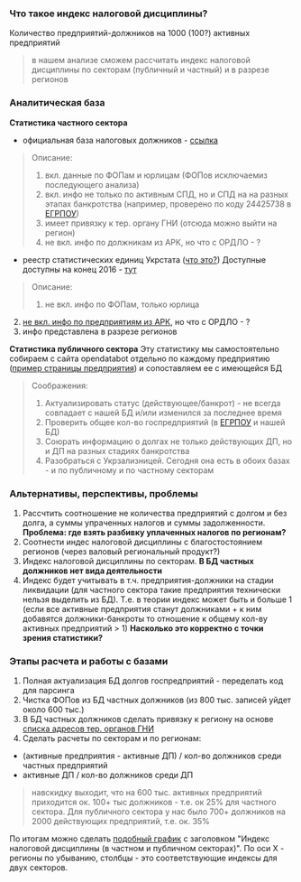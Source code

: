 ### Что такое индекс налоговой дисциплины?
Количество предприятий-должников на 1000 (100?) активных предприятий
>в нашем анализе сможем рассчитать индекс налоговой дисциплины по секторам (публичный и частный) и в разрезе регионов


### Аналитическая база
**Статистика частного сектора**
* официальная база налоговых должников - [ссылка](http://data.gov.ua/passport/ae5a5a6e-f13e-44bf-89a3-fe71d90ab0a0)
>Описание:
>1. вкл. данные по ФОПам и юрлицам (ФОПов исключаемиз последующего анализа)
>2. вкл. инфо не только по активным СПД, но и СПД на на разных этапах банкротства (например, проверено по коду 24425738 в [ЕГРПОУ](https://usr.minjust.gov.ua/ua/freesearch))
>3. имеет привязку к тер. органу ГНИ (отсюда можно выйти на регион)
>4. не вкл. инфо по должникам из АРК, но что с ОРДЛО - ? 

* реестр статистических единиц Укрстата ([что это?](https://ukrstat.org/uk/edrpoy/prso.htm))
Доступные доступны на конец 2016 - [тут](http://www.ukrstat.gov.ua/operativ/operativ2014/kap/xls/kap_u16.zip)
>Описание:
>1. не вкл. инфо по ФОПам, только юрлица
2. [не вкл. инфо по предприятиям из АРК](https://ukrstat.org/uk/operativ/operativ2013/kap/kap_met.htm), но что с ОРДЛО - ?
3. инфо представлена в разрезе регионов

**Статистика публичного сектора**
Эту статистику мы самостоятельно собираем с сайта opendatabot отдельно по каждому предприятию ([пример страницы предприятия](https://opendatabot.com/c/00193714)) и сопоставляем ее с имеющейся БД
>Cоображения:
>1. Актуализировать статус (действующее/банкрот) - не всегда совпадает с нашей БД и/или изменился за последнее время
>2. Проверить общее кол-во госпредприятий (в [ЕГРПОУ](http://www.ukrstat.gov.ua/edrpoy/ukr/EDRPU_2017/xls/ks_opfg_0317.zip) и  нашей БД)
>3. Союрать информацию о долгах не только действующих ДП, но и ДП на разных стадиях банкротства
>4. Разобраться с Укрзализницей. Сегодня она есть в обоих базах - и по публичному и по частному секторам

### Альтернативы, перспективы, проблемы
1. Рассчтить соотношение не количества предприятий с долгом и без долга, а суммы упраченных налогов и суммы задолженности. **Проблема: где взять разбивку уплаченных налогов по регионам?**
2. Соотнести индес налоговой дисциплины с благостостоянием регионов (через валовый региональный продукт?)
3. Индекс налоговой дисциплины по секторам. **В БД частных должников нет вида деятельности**
4. Индекс будет учитывать в т.ч. предприятия-должники на стадии ликвидации (для частного сектора такие предприятия технически нельзя выделить из БД). Т.е. в теории индекс может быть и больше 1 (если все активные предприятия станут должниками + к ним добавятся должники-банкроты то отношение к общему кол-ву активных предприятий > 1) **Насколько это корректно с точки зрения статистики?** 


### Этапы расчета и работы с базами
1. Полная актуализация БД долгов госпредприятий - переделать код для парсинга
2. Чистка ФОПов из БД частных должников (из 800 тыс. записей уйдет около 600 тыс.)
3. В БД частных должников сделать привязку к региону на основе [списка адресов тер. органов ГНИ](http://sfs.gov.ua/pro-sfs-ukraini/robota-z-personalom/pro-ochischennya/adresi-teritorialnih-dpi-gu-dfs-v-obl/)
3. Сделать расчеты по секторам и по регионам:
* (активные предприятия - активные ДП) / кол-во должников среди частных предприятий
* активные ДП / кол-во должников среди ДП
> навскидку выходит, что на 600 тыс. активных предприятий приходится ок. 100+ тыс должников - т.е. ок 25% для частного сектора. Для публичного сектора у нас было 700+ должников на 2000 действующих предприятий, т.е. ок. 35%

По итогам можно сделать [подобный график](https://bl.ocks.org/mbostock/3887051) с заголовком "Индекс налоговой дисциплины (в частном и публичном секторах)". По оси Х - регионы по убыванию, столбцы - это соответствующие индексы для двух секторов. 
